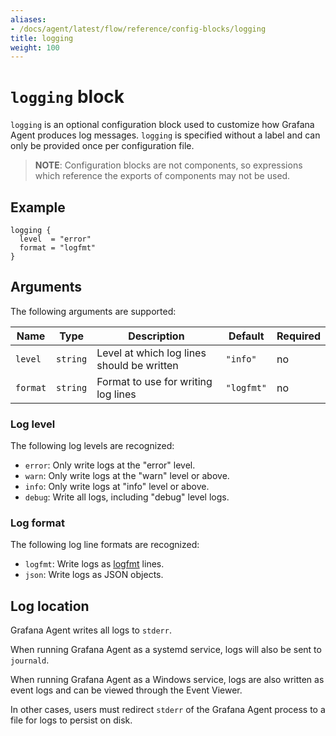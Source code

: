 ```yaml
---
aliases:
- /docs/agent/latest/flow/reference/config-blocks/logging
title: logging
weight: 100
---
```


# `logging` block

`logging` is an optional configuration block used to customize how Grafana
Agent produces log messages. `logging` is specified without a label and can
only be provided once per configuration file.

> **NOTE**: Configuration blocks are not components, so expressions which
> reference the exports of components may not be used.

## Example

```river
logging {
  level  = "error"
  format = "logfmt"
}
```

## Arguments

The following arguments are supported:

Name | Type | Description | Default | Required
---- | ---- | ----------- | ------- | --------
`level` | `string` | Level at which log lines should be written | `"info"` | no
`format` | `string` | Format to use for writing log lines | `"logfmt"` | no

### Log level

The following log levels are recognized:

* `error`: Only write logs at the "error" level.
* `warn`: Only write logs at the "warn" level or above.
* `info`: Only write logs at "info" level or above.
* `debug`: Write all logs, including "debug" level logs.

### Log format

The following log line formats are recognized:

* `logfmt`: Write logs as [logfmt][] lines.
* `json`: Write logs as JSON objects.

[logfmt]: https://brandur.org/logfmt

## Log location

Grafana Agent writes all logs to `stderr`.

When running Grafana Agent as a systemd service, logs will also be sent to
`journald`.

When running Grafana Agent as a Windows service, logs are also written as event
logs and can be viewed through the Event Viewer.

In other cases, users must redirect `stderr` of the Grafana Agent process to a
file for logs to persist on disk.
